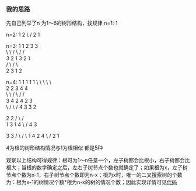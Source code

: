 ### 我的思路
先自己列举了n 为1～6的树形结构，找规律
n=1:
   1

n=2:
   1         2 
    \       / 
     2     1  

n=3:
   1     1        2          3     3    
    \     \      / \        /     /       
     3     2    1   3      2     1      
    /       \            /       \              
   2         3          1         2             

n=4:
   1        1        1         1      1
    \        \        \         \      \       
     2        2        3         4      4   
      \        \      /  \      /      /             
       3        4    2    4    2      3             
        \      /                \    /
         4    3                  3  2

   2         2
  / \       / \
 1   3     1   4
      \       /
       4     3

   3        3
  / \      / \ 
 1   4    2   4
  \      / 
   2    1

   4为根的树形结构情况与1为根相似 都是5种

   观察以上结构可得规律：根可为1～n任意一个，左子树都会比根小，右子树都会比根大；当根的数字确定之后，左右子树节点个数也就确定了；如果根为x，左子树节点个数为x-1，右子树节点个数即为n-x；根为x时，唯一的二叉搜索树的个数为：根为x-1的树情况个数*根为n-x的树的情况个数；因此实现详情可见<a href="./Unique_Binary_Search_Trees.js">代码</a>